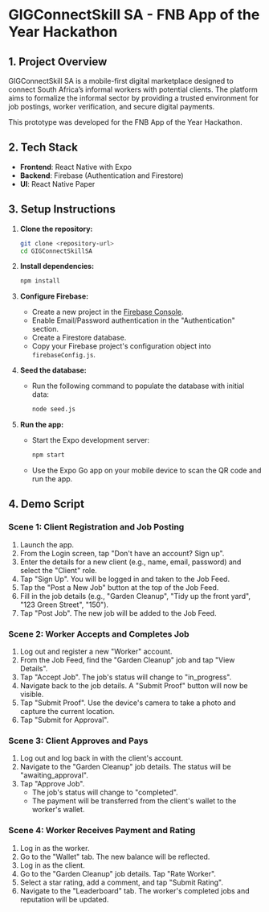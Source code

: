 # GIGConnectSkill SA - FNB App of the Year Hackathon

## 1. Project Overview

GIGConnectSkill SA is a mobile-first digital marketplace designed to connect South Africa’s informal workers with potential clients. The platform aims to formalize the informal sector by providing a trusted environment for job postings, worker verification, and secure digital payments.

This prototype was developed for the FNB App of the Year Hackathon.

## 2. Tech Stack

- **Frontend**: React Native with Expo
- **Backend**: Firebase (Authentication and Firestore)
- **UI**: React Native Paper

## 3. Setup Instructions

1.  **Clone the repository:**
    ```bash
    git clone <repository-url>
    cd GIGConnectSkillSA
    ```

2.  **Install dependencies:**
    ```bash
    npm install
    ```

3.  **Configure Firebase:**
    - Create a new project in the [Firebase Console](https://console.firebase.google.com/).
    - Enable Email/Password authentication in the "Authentication" section.
    - Create a Firestore database.
    - Copy your Firebase project's configuration object into `firebaseConfig.js`.

4.  **Seed the database:**
    - Run the following command to populate the database with initial data:
      ```bash
      node seed.js
      ```

5.  **Run the app:**
    - Start the Expo development server:
      ```bash
      npm start
      ```
    - Use the Expo Go app on your mobile device to scan the QR code and run the app.

## 4. Demo Script

### Scene 1: Client Registration and Job Posting

1.  Launch the app.
2.  From the Login screen, tap "Don't have an account? Sign up".
3.  Enter the details for a new client (e.g., name, email, password) and select the "Client" role.
4.  Tap "Sign Up". You will be logged in and taken to the Job Feed.
5.  Tap the "Post a New Job" button at the top of the Job Feed.
6.  Fill in the job details (e.g., "Garden Cleanup", "Tidy up the front yard", "123 Green Street", "150").
7.  Tap "Post Job". The new job will be added to the Job Feed.

### Scene 2: Worker Accepts and Completes Job

1.  Log out and register a new "Worker" account.
2.  From the Job Feed, find the "Garden Cleanup" job and tap "View Details".
3.  Tap "Accept Job". The job's status will change to "in_progress".
4.  Navigate back to the job details. A "Submit Proof" button will now be visible.
5.  Tap "Submit Proof". Use the device's camera to take a photo and capture the current location.
6.  Tap "Submit for Approval".

### Scene 3: Client Approves and Pays

1.  Log out and log back in with the client's account.
2.  Navigate to the "Garden Cleanup" job details. The status will be "awaiting_approval".
3.  Tap "Approve Job".
    - The job's status will change to "completed".
    - The payment will be transferred from the client's wallet to the worker's wallet.

### Scene 4: Worker Receives Payment and Rating

1.  Log in as the worker.
2.  Go to the "Wallet" tab. The new balance will be reflected.
3.  Log in as the client.
4.  Go to the "Garden Cleanup" job details. Tap "Rate Worker".
5.  Select a star rating, add a comment, and tap "Submit Rating".
6.  Navigate to the "Leaderboard" tab. The worker's completed jobs and reputation will be updated.
